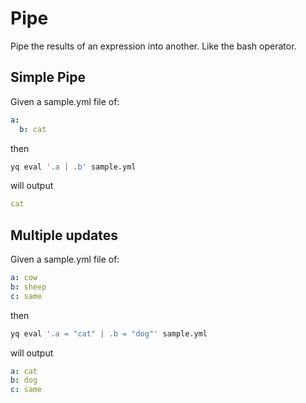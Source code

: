 # Pipe

Pipe the results of an expression into another. Like the bash operator.

## Simple Pipe

Given a sample.yml file of:

```yaml
a:
  b: cat
```

then

```bash
yq eval '.a | .b' sample.yml
```

will output

```yaml
cat
```

## Multiple updates

Given a sample.yml file of:

```yaml
a: cow
b: sheep
c: same
```

then

```bash
yq eval '.a = "cat" | .b = "dog"' sample.yml
```

will output

```yaml
a: cat
b: dog
c: same
```
